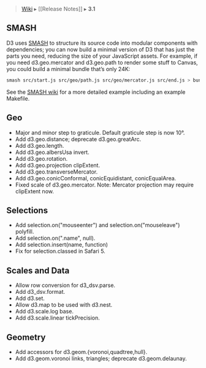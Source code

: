 > [Wiki](Home) ▸ [[Release Notes]] ▸ **3.1**

## SMASH

D3 uses [SMASH](https://github.com/mbostock/smash) to structure its source code into modular components with dependencies; you can now build a minimal version of D3 that has just the parts you need, reducing the size of your JavaScript assets. For example, if you need d3.geo.mercator and d3.geo.path to render some stuff to Canvas, you could build a minimal bundle that’s only 24K:

```bash
smash src/start.js src/geo/path.js src/geo/mercator.js src/end.js > bundle.js
```

See the [SMASH wiki](https://github.com/mbostock/smash/wiki) for a more detailed example including an example Makefile.

## Geo

* Major and minor step to graticule. Default graticule step is now 10°.
* Add d3.geo.distance; deprecate d3.geo.greatArc.
* Add d3.geo.length.
* Add d3.geo.albersUsa invert.
* Add d3.geo.rotation.
* Add d3.geo.projection clipExtent.
* Add d3.geo.transverseMercator.
* Add d3.geo.conicConformal, conicEquidistant, conicEqualArea.
* Fixed scale of d3.geo.mercator. Note: Mercator projection may require clipExtent now.

## Selections

* Add selection.on("mouseenter") and selection.on("mouseleave") polyfill.
* Add selection.on(".name", null).
* Add selection.insert(name, function)
* Fix for selection.classed in Safari 5.

## Scales and Data

* Allow row conversion for d3_dsv.parse.
* Add d3_dsv.format.
* Add d3.set.
* Allow d3.map to be used with d3.nest.
* Add d3.scale.log base.
* Add d3.scale.linear tickPrecision.

## Geometry

* Add accessors for d3.geom.{voronoi,quadtree,hull}.
* Add d3.geom.voronoi links, triangles; deprecate d3.geom.delaunay.